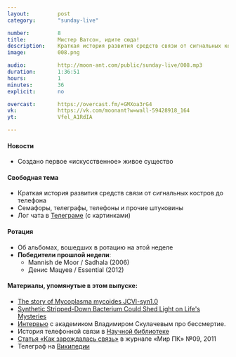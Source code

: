 ```yaml
---
layout:         post
category:       "sunday-live"

number:         8
title:          Мистер Ватсон, идите сюда!
description:    Краткая история развития средств связи от сигнальных костров до телефона.
image:          008.png

audio:          http://moon-ant.com/public/sunday-live/008.mp3
duration:       1:36:51
hours:          1
minutes:        36
explicit:		no

overcast:       https://overcast.fm/+GMXoa3rG4
vk:             https://vk.com/moonant?w=wall-59428918_164
yt:             Vfel_A1RdIA

---
```


#### Новости
- Создано первое «искусственное» живое существо

#### Свободная тема
- Краткая история развития средств связи от сигнальных костров до телефона
- Семафоры, телеграфы, телефоны и прочие штуковины
- Лог чата в [Телеграме](http://j.mp/sunday-live) (с картинками)

#### Ротация
- Об альбомах, вошедших в ротацию на этой неделе
- **Победители прошлой недели**:
    - Mannish de Moor / Sadhala (2006)
    - Денис Мацуев / Essential (2012)

#### Материалы, упомянутые в этом выпуске:
- [The story of Mycoplasma mycoides JCVI-syn1.0](http://www.ncbi.nlm.nih.gov/pmc/articles/PMC3026460/)
- [Synthetic Stripped-Down Bacterium Could Shed Light on Life's Mysteries](http://www.nbcnews.com/health/health-news/little-cell-stripped-down-life-form-n545081)
- [Интервью](https://overcast.fm/+FFEjHS2kA) с академиком Владимиром Скулачевым про бессмертие. 
- История телефонной связи в [Научной библиотеке](http://sernam.ru/book_history.php?id=7)
- [Статья «Как зарождалась связь»](http://www.osp.ru/pcworld/2011/09/13010330/) в журнале «Мир ПК» №09, 2011
- Телеграф на [Википедии](https://ru.wikipedia.org/wiki/%D0%A2%D0%B5%D0%BB%D0%B5%D0%B3%D1%80%D0%B0%D1%84)